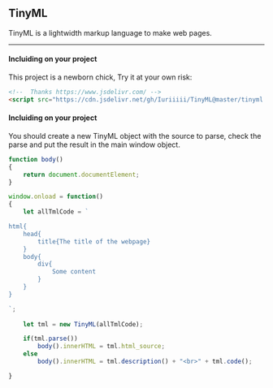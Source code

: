 ## TinyML
TinyML is a lightwidth markup language to make web pages.

------------
#### Incluiding on your project
This project is a newborn chick, Try it at your own risk:

```html
<!--  Thanks https://www.jsdelivr.com/ -->
<script src="https://cdn.jsdelivr.net/gh/Iuriiiii/TinyML@master/tinyml.min.js"></script>
```

#### Incluiding on your project
You should create a new TinyML object with the source to parse, check the parse and put the result in the main window object.

```javascript
function body()
{
    return document.documentElement;
}

window.onload = function()
{
    let allTmlCode = `

html{
    head{
        title{The title of the webpage}
    }
    body{
        div{
            Some content
        }
    }
}

`;
 
    let tml = new TinyML(allTmlCode);

    if(tml.parse())
        body().innerHTML = tml.html_source;
    else
        body().innerHTML = tml.description() + "<br>" + tml.code();

}
```